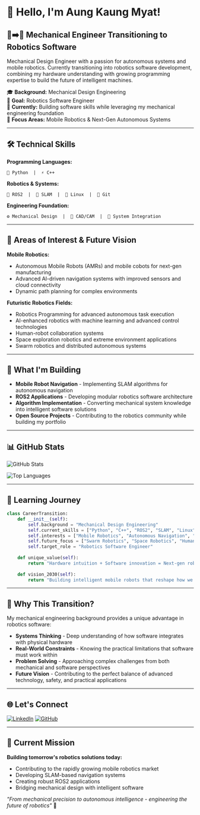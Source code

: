 # 👋 Hello, I'm Aung Kaung Myat!

## 🔧➡️🤖 Mechanical Engineer Transitioning to Robotics Software

Mechanical Design Engineer with a passion for autonomous systems and mobile robotics. Currently transitioning into robotics software development, combining my hardware understanding with growing programming expertise to build the future of intelligent machines.

🎓 **Background:** Mechanical Design Engineering  
🎯 **Goal:** Robotics Software Engineer  
🌱 **Currently:** Building software skills while leveraging my mechanical engineering foundation  
🤖 **Focus Areas:** Mobile Robotics & Next-Gen Autonomous Systems

---

## 🛠️ Technical Skills

**Programming Languages:**
```
🐍 Python  |  ⚡ C++
```

**Robotics & Systems:**
```
🤖 ROS2  |  📍 SLAM  |  🐧 Linux  |  🔧 Git
```

**Engineering Foundation:**
```
⚙️ Mechanical Design  |  📐 CAD/CAM  |  🔬 System Integration
```

---

## 🚀 Areas of Interest & Future Vision

**Mobile Robotics:**
- Autonomous Mobile Robots (AMRs) and mobile cobots for next-gen manufacturing
- Advanced AI-driven navigation systems with improved sensors and cloud connectivity
- Dynamic path planning for complex environments

**Futuristic Robotics Fields:**
- Robotics Programming for advanced autonomous task execution
- AI-enhanced robotics with machine learning and advanced control technologies
- Human-robot collaboration systems
- Space exploration robotics and extreme environment applications
- Swarm robotics and distributed autonomous systems

---

## 🎯 What I'm Building

- **Mobile Robot Navigation** - Implementing SLAM algorithms for autonomous navigation
- **ROS2 Applications** - Developing modular robotics software architecture
- **Algorithm Implementation** - Converting mechanical system knowledge into intelligent software solutions  
- **Open Source Projects** - Contributing to the robotics community while building my portfolio

---

## 📊 GitHub Stats

![GitHub Stats](https://github-readme-stats.vercel.app/api?username=AungKaung1928&show_icons=true&theme=dark&count_private=true)

![Top Languages](https://github-readme-stats.vercel.app/api/top-langs/?username=AungKaung1928&layout=compact&theme=dark)

---

## 🎯 Learning Journey

```python
class CareerTransition:
    def __init__(self):
        self.background = "Mechanical Design Engineering"
        self.current_skills = ["Python", "C++", "ROS2", "SLAM", "Linux", "Git"]
        self.interests = ["Mobile Robotics", "Autonomous Navigation", "AI-Robotics"]
        self.future_focus = ["Swarm Robotics", "Space Robotics", "Human-Robot Collaboration"]
        self.target_role = "Robotics Software Engineer"
    
    def unique_value(self):
        return "Hardware intuition + Software innovation = Next-gen robotics solutions"
    
    def vision_2030(self):
        return "Building intelligent mobile robots that reshape how we interact with technology"
```

---

## 🌟 Why This Transition?

My mechanical engineering background provides a unique advantage in robotics software:
- **Systems Thinking** - Deep understanding of how software integrates with physical hardware
- **Real-World Constraints** - Knowing the practical limitations that software must work within
- **Problem Solving** - Approaching complex challenges from both mechanical and software perspectives
- **Future Vision** - Contributing to the perfect balance of advanced technology, safety, and practical applications

---

## 🌐 Let's Connect

[![LinkedIn](https://img.shields.io/badge/LinkedIn-0077B5?style=for-the-badge&logo=linkedin&logoColor=white)](https://www.linkedin.com/in/aung-kaung-myat-30943a215/)
[![GitHub](https://img.shields.io/badge/GitHub-100000?style=for-the-badge&logo=github&logoColor=white)](https://github.com/AungKaung1928)

---

## 💭 Current Mission

**Building tomorrow's robotics solutions today:**
- Contributing to the rapidly growing mobile robotics market
- Developing SLAM-based navigation systems
- Creating robust ROS2 applications
- Bridging mechanical design with intelligent software

*"From mechanical precision to autonomous intelligence - engineering the future of robotics"* 🚀
